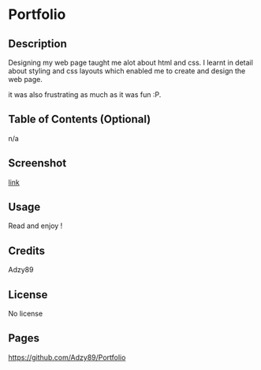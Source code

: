 # Portfolio

## Description

Designing my web page taught me alot about html and css. I learnt in detail about styling and css layouts which enabled me to create and design the web page.

it was also frustrating as much as it was fun :P.

## Table of Contents (Optional)

n/a

## Screenshot

[link](/assets/02-advanced-css-homework-demo.gif)

## Usage

Read and enjoy !

## Credits

Adzy89

## License

No license

## Pages

https://github.com/Adzy89/Portfolio
